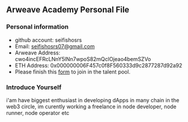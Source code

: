 ## Arweave Academy Personal File

### Personal information

- github account: seifishosrs
- Email: seifishosrs07@gmail.com
- Arweave Address: cwo4incEFRcLNnY5lNn7wpoS82mQclOjeao4bemSZVo
- ETH Address: 0x000000006F457c0f8F560333d9c2877287d92a92
- Please finish this [form](https://docs.google.com/forms/d/e/1FAIpQLSfWA5fIIcBgmRppm3jNz5vmf9Mai_QMVil-2pO4r7YKn_Zhtw/viewform?usp=sf_link) to join in the talent pool.

### Introduce Yourself
 i'am have biggest enthusiast in developing dApps in many chain in the web3 circle, im curently working a freelance in node developer, node runner, node operator etc
